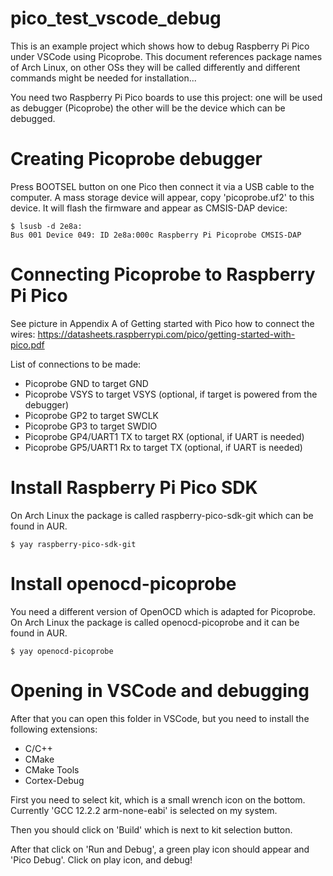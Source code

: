 # pico_test_vscode_debug
This is an example project which shows how to debug Raspberry Pi Pico
under VSCode using Picoprobe.
This document references package names of Arch Linux, on other OSs they will
be called differently and different commands might be needed for installation...

You need two Raspberry Pi Pico boards to use this project: one will be used 
as debugger (Picoprobe) the other will be the device which can be debugged.

# Creating Picoprobe debugger
Press BOOTSEL button on one Pico then connect it via a USB cable to the computer.
A mass storage device will appear, copy 'picoprobe.uf2' to this device. It will 
flash the firmware and appear as CMSIS-DAP device:

```
$ lsusb -d 2e8a:
Bus 001 Device 049: ID 2e8a:000c Raspberry Pi Picoprobe CMSIS-DAP
```

# Connecting Picoprobe to Raspberry Pi Pico
See picture in Appendix A of Getting started with Pico how to connect the wires:
https://datasheets.raspberrypi.com/pico/getting-started-with-pico.pdf

List of connections to be made:
- Picoprobe GND to target GND
- Picoprobe VSYS to target VSYS (optional, if target is powered from the debugger)
- Picoprobe GP2 to target SWCLK
- Picoprobe GP3 to target SWDIO
- Picoprobe GP4/UART1 TX to target RX (optional, if UART is needed)
- Picoprobe GP5/UART1 Rx to target TX (optional, if UART is needed)

# Install Raspberry Pi Pico SDK
On Arch Linux the package is called raspberry-pico-sdk-git which can be found in AUR.

```
$ yay raspberry-pico-sdk-git
```

# Install openocd-picoprobe
You need a different version of OpenOCD which is adapted for Picoprobe.
On Arch Linux the package is called openocd-picoprobe and it can be found in AUR.

```
$ yay openocd-picoprobe
```

# Opening in VSCode and debugging
After that you can open this folder in VSCode, but you need to install the following extensions:
- C/C++
- CMake
- CMake Tools
- Cortex-Debug

First you need to select kit, which is a small wrench icon on the bottom. Currently 'GCC 12.2.2 arm-none-eabi'
is selected on my system.

Then you should click on 'Build' which is next to kit selection button.

After that click on 'Run and Debug', a green play icon should appear and 'Pico Debug'.
Click on play icon, and debug!
